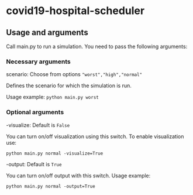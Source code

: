 # covid19-hospital-scheduler

## Usage and arguments

Call main.py to run a simulation.
You need to pass the following arguments:

### Necessary arguments

scenario: Choose from options `"worst","high","normal"`

Defines the scenario for which the simulation is run.

Usage example: `python main.py worst`

### Optional arguments

-visualize: Default is `False`

You can turn on/off visualization using this switch. To enable visualization use:

`python main.py normal -visualize=True`

-output: Default is `True`

You can turn on/off output with this switch. Usage example:

`python main.py normal -output=True`
